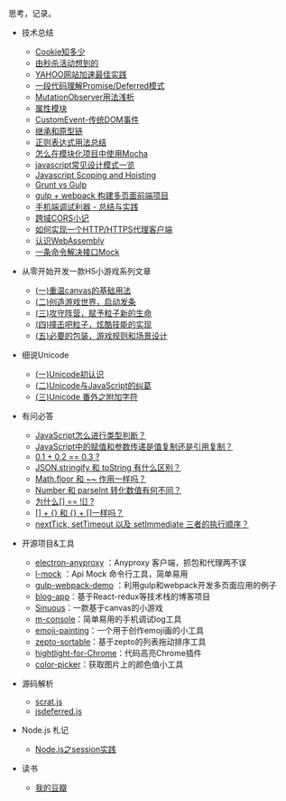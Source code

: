 思考，记录。

- 技术总结
  - [Cookie知多少](https://github.com/fwon/blog/issues/11)  
  - [由秒杀活动想到的](https://github.com/fwon/blog/issues/13)  
  - [YAHOO网站加速最佳实践](https://github.com/fwon/blog/issues/1)
  - [一段代码理解Promise/Deferred模式](https://github.com/fwon/blog/issues/2)
  - [MutationObserver用法浅析](https://github.com/fwon/blog/issues/5)
  - [属性模块](https://github.com/fwon/blog/issues/6)
  - [CustomEvent-传统DOM事件](https://github.com/fwon/blog/issues/7)
  - [继承和原型链](https://github.com/fwon/blog/issues/8)
  - [正则表达式用法总结](https://github.com/fwon/blog/issues/9)
  - [怎么在模块化项目中使用Mocha](https://github.com/fwon/blog/issues/10)
  - [javascript常见设计模式一览](https://github.com/fwon/blog/issues/14)
  - [Javascript Scoping and Hoisting](https://github.com/fwon/blog/issues/15)
  - [Grunt vs Gulp](https://github.com/fwon/blog/issues/16)
  - [gulp + webpack 构建多页面前端项目](https://github.com/fwon/blog/issues/17)
  - [手机端调试利器 - 总结与实践](https://github.com/fwon/blog/issues/18)
  - [跨域CORS小记](https://github.com/fwon/blog/issues/27)
  - [如何实现一个HTTP/HTTPS代理客户端](https://github.com/fwon/blog/issues/38)
  - [认识WebAssembly](https://github.com/fwon/blog/issues/39)
  - [一条命令解决接口Mock](https://github.com/fwon/blog/issues/40)


- 从零开始开发一款H5小游戏系列文章
  - [(一)重温canvas的基础用法](https://github.com/fwon/blog/issues/19)
  - [(二)创造游戏世界，启动发条](https://github.com/fwon/blog/issues/20)
  - [(三)攻守阵营，赋予粒子新的生命](https://github.com/fwon/blog/issues/21)
  - [(四)撞击吧粒子，炫酷技能的实现](https://github.com/fwon/blog/issues/22)
  - [(五)必要的包装，游戏规则和场景设计](https://github.com/fwon/blog/issues/23)

- 细说Unicode
  - [(一)Unicode初认识](https://github.com/fwon/blog/issues/24)
  - [(二)Unicode与JavaScript的纠葛](https://github.com/fwon/blog/issues/25)
  - [(三)Unicode 番外之附加字符](https://github.com/fwon/blog/issues/26)

- 有问必答
  - [JavaScript怎么进行类型判断？](https://github.com/fwon/blog/issues/28)
  - [JavaScript中的赋值和参数传递是值复制还是引用复制？](https://github.com/fwon/blog/issues/29)
  - [0.1 + 0.2 == 0.3 ?](https://github.com/fwon/blog/issues/30)
  - [JSON.stringify 和 toString 有什么区别？](https://github.com/fwon/blog/issues/31)
  - [Math.floor 和 ~~ 作用一样吗？](https://github.com/fwon/blog/issues/32)
  - [Number 和 parseInt 转化数值有何不同？](https://github.com/fwon/blog/issues/33)
  - [为什么[] == ![] ?](https://github.com/fwon/blog/issues/34)
  - [[] + {} 和 {} + []一样吗？](https://github.com/fwon/blog/issues/35)
  - [nextTick, setTimeout 以及 setImmediate 三者的执行顺序？](https://github.com/fwon/blog/issues/36)
  
- 开源项目&工具
  - [electron-anyproxy](https://github.com/fwon/electron-anyproxy) ：Anyproxy 客户端，抓包和代理两不误
  - [l-mock](https://github.com/fwon/l-mock) ：Api Mock 命令行工具，简单易用
  - [gulp-webpack-demo](https://github.com/fwon/gulp-webpack-demo) ：利用gulp和webpack开发多页面应用的例子
  - [blog-app](https://github.com/fwon/blog-app)：基于React-redux等技术栈的博客项目
  - [Sinuous](https://github.com/fwon/Sinuous)：一款基于canvas的小游戏
  - [m-console](https://github.com/fwon/m-console)：简单易用的手机调试log工具
  - [emoji-painting](https://github.com/fwon/emoji-painting)：一个用于创作emoji画的小工具
  - [zepto-sortable](https://github.com/fwon/zepto-sortable)：基于zepto的列表拖动排序工具
  - [hightlight-for-Chrome](https://github.com/fwon/hightlight-for-Chrome)：代码高亮Chrome插件
  - [color-picker](https://github.com/fwon/color-picker)：获取图片上的颜色值小工具

- 源码解析
  - [scrat.js](https://github.com/fwon/sources/blob/master/scrat.js)
  - [jsdeferred.js](https://github.com/fwon/sources/blob/master/jsdeferred.js)
  
- Node.js 札记

  - [Node.js之session实践](https://github.com/fwon/blog/issues/12)
  
- 读书

  - [我的豆瓣](http://www.douban.com/people/39652254/)
